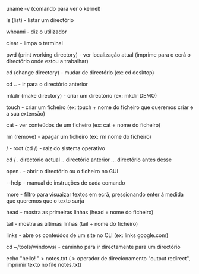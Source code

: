 uname -v (comando para ver o kernel)

ls (list) - listar um directório

whoami - diz o utilizador

clear - limpa o terminal

pwd (print working directory) - ver localização atual (imprime para o ecrã o directório onde estou a trabalhar)

cd (change directory) - mudar de directório (ex: cd desktop)

cd .. - ir para o directório anterior

mkdir (make directory) - criar um directório (ex: mkdir DEMO)

touch - criar um ficheiro (ex: touch + nome do ficheiro que queremos criar e a sua extensão)

cat - ver conteúdos de um ficheiro (ex: cat + nome do ficheiro)


rm (remove) - apagar um ficheiro (ex: rm nome do ficheiro)

/ - root (cd /) - raiz do sistema operativo

cd /
. directório actual
.. directório anterior
... directório antes desse

open . - abrir o directório ou o ficheiro no GUI

--help - manual de instruções de cada comando

more - filtro para visuaizar textos em ecrã, pressionando enter à medida que queremos que o texto surja

head - mostra as primeiras linhas (head + nome do ficheiro)

tail - mostra as últimas linhas (tail + nome do ficheiro)

links - abre os conteúdos de um site no CLI (ex: links google.com)

cd ~/tools/windows/ - caminho para ir directamente para um directório

echo "hello! " > notes.txt ( > operador de direcionamento "output redirect", imprimir texto no file notes.txt)



 
